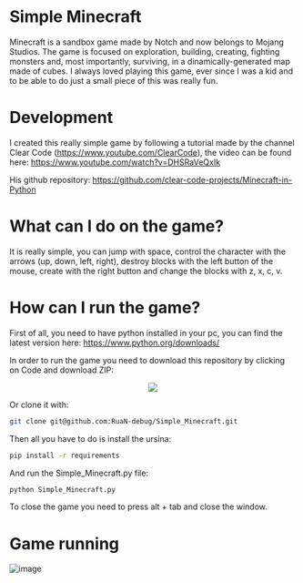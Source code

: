 # Simple Minecraft

Minecraft is a sandbox game made by Notch and now belongs to Mojang Studios. The game is focused on exploration, building, creating, fighting monsters and, most importantly, surviving, in a dinamically-generated map made of cubes. I always loved playing this game, ever since I was a kid and to be able to do just a small piece of this was really fun.

# Development

I created this really simple game by following a tutorial made by the channel Clear Code (https://www.youtube.com/ClearCode), the video can be found here: https://www.youtube.com/watch?v=DHSRaVeQxIk

His github repository: https://github.com/clear-code-projects/Minecraft-in-Python

# What can I do on the game?

It is really simple, you can jump with space, control the character with the arrows (up, down, left, right), destroy blocks with the left button of the mouse, create with the right button and change the blocks with z, x, c, v.

# How can I run the game?

First of all, you need to have python installed in your pc, you can find the latest version here: https://www.python.org/downloads/

In order to run the game you need to download this repository by clicking on Code and download ZIP:

<p align="center">
  <img src="https://user-images.githubusercontent.com/54671133/129490288-e453d846-f936-4ed6-aff3-e65827c7a35b.png" />
</p>

Or clone it with:
```sh
git clone git@github.com:RuaN-debug/Simple_Minecraft.git
```

Then all you have to do is install the ursina:
```sh
pip install -r requirements
```
And run the Simple_Minecraft.py file:
```sh
python Simple_Minecraft.py
```

To close the game you need to press alt + tab and close the window.

# Game running

![image](https://user-images.githubusercontent.com/54671133/129490335-c8f24ac1-fad4-4797-a244-8d70bc04135d.png)
